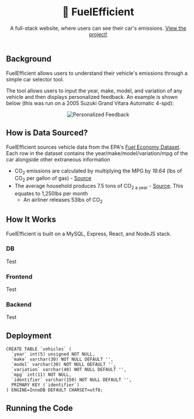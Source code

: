 # <div align="center">🌿 FuelEfficient</div>
<div align="center">A full-stack website, where users can see their car's emissions. <a href="http://fuelefficient.info">View the project!</a></div>  
<br/>

## Background
FuelEfficient allows users to understand their vehicle's emissions through a simple car selector tool.

The tool allows users to input the year, make, model, and variation of any vehicle and then displays personalized feedback. An example is shown below (this was run on a 2005 Suzuki Grand Vitara Automatic 4-spd):
<p align="center">
  <img src="https://cdn.discordapp.com/attachments/577336178643042334/720185360151216148/unknown.png" alt="Personalized Feedback">
</p>

## How is Data Sourced?
FuelEfficient sources vehicle data from the EPA's <a href="https://www.fueleconomy.gov/feg/download.shtml">Fuel Economy Dataset</a>. Each row in the dataset contains the year/make/model/variation/mpg of the car alongside other extraneous information

- CO<sub>2</sub> emissions are calculated by multiplying the MPG by <i>19.64</i> (lbs of CO<sub>2</sub> per gallon of gas) - <a href="https://www.patagoniaalliance.org/wp-content/uploads/2014/08/How-much-carbon-dioxide-%20is-produced-by-burning-gasoline-and-diesel-fuel-FAQ-U.S.-Energy-Information-Administration-EIA.pdf">Source</a>
- The average household produces 7.5 tons of CO<sub>2 a year</sub> - <a href="https://www.ccfpd.org/Portals/0/Assets/PDF/Facts_Chart.pdf">Source</a>. This equates to 1,250lbs per month
  - An airliner releases 53lbs of CO<sub>2</sub> 

## How It Works
FuelEfficient is built on a MySQL, Express, React, and NodeJS stack.
### DB
Test
### Frontend
Test
### Backend
Test


## Deployment
```
CREATE TABLE `vehicles` (
  `year` int(5) unsigned NOT NULL,
  `make` varchar(30) NOT NULL DEFAULT '',
  `model` varchar(30) NOT NULL DEFAULT '',
  `variation` varchar(40) NOT NULL DEFAULT '',
  `mpg` int(11) NOT NULL,
  `identifier` varchar(150) NOT NULL DEFAULT '',
  PRIMARY KEY (`identifier`)
) ENGINE=InnoDB DEFAULT CHARSET=utf8;
```
## Running the Code
